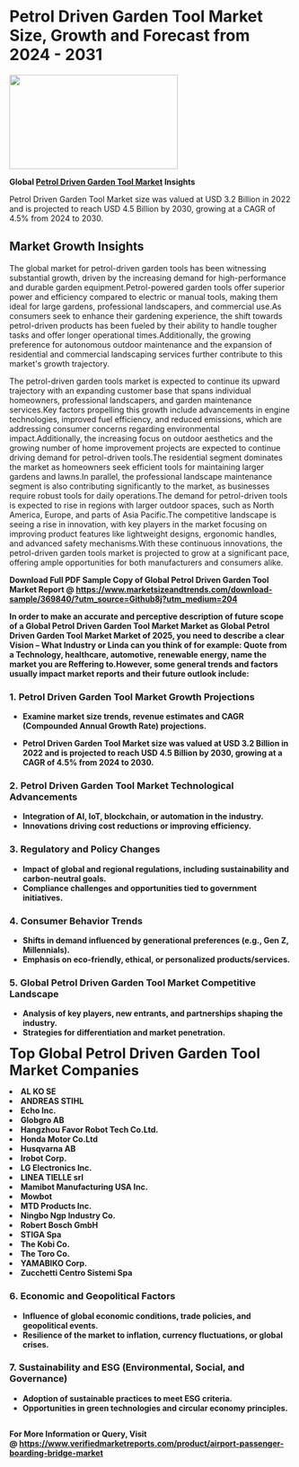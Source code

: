 <H1>Petrol Driven Garden Tool Market Size, Growth and Forecast from 2024 - 2031</H1><img class="aligncenter size-medium wp-image-584254" src="https://thirdeyenews.in/wp-content/uploads/2024/09/Global-Market-Research-300x168.jpeg" alt="" width="300" height="168" /><p><strong>Global&nbsp;<a href="https://www.marketsizeandtrends.com/download-sample/369840/?utm_source=Github8j?utm_medium=204">Petrol Driven Garden Tool Market</a> Insights</strong></p><p>Petrol Driven Garden Tool Market size was valued at USD 3.2 Billion in 2022 and is projected to reach USD 4.5 Billion by 2030, growing at a CAGR of 4.5% from 2024 to 2030.</p><p><h2>Market Growth Insights</h2> <p>The global market for petrol-driven garden tools has been witnessing substantial growth, driven by the increasing demand for high-performance and durable garden equipment.Petrol-powered garden tools offer superior power and efficiency compared to electric or manual tools, making them ideal for large gardens, professional landscapers, and commercial use.As consumers seek to enhance their gardening experience, the shift towards petrol-driven products has been fueled by their ability to handle tougher tasks and offer longer operational times.Additionally, the growing preference for autonomous outdoor maintenance and the expansion of residential and commercial landscaping services further contribute to this market's growth trajectory.</p> <p>The petrol-driven garden tools market is expected to continue its upward trajectory with an expanding customer base that spans individual homeowners, professional landscapers, and garden maintenance services.Key factors propelling this growth include advancements in engine technologies, improved fuel efficiency, and reduced emissions, which are addressing consumer concerns regarding environmental impact.Additionally, the increasing focus on outdoor aesthetics and the growing number of home improvement projects are expected to continue driving demand for petrol-driven tools.The residential segment dominates the market as homeowners seek efficient tools for maintaining larger gardens and lawns.In parallel, the professional landscape maintenance segment is also contributing significantly to the market, as businesses require robust tools for daily operations.The demand for petrol-driven tools is expected to rise in regions with larger outdoor spaces, such as North America, Europe, and parts of Asia Pacific.The competitive landscape is seeing a rise in innovation, with key players in the market focusing on improving product features like lightweight designs, ergonomic handles, and advanced safety mechanisms.With these continuous innovations, the petrol-driven garden tools market is projected to grow at a significant pace, offering ample opportunities for both manufacturers and consumers alike.<strong></p><p><span class=""><strong>Download Full PDF Sample Copy of Global Petrol Driven Garden Tool Market Report</strong> @ <a href="https://www.marketsizeandtrends.com/download-sample/369840/?utm_source=Github8j?utm_medium=204" target="_blank">https://www.marketsizeandtrends.com/download-sample/369840/?utm_source=Github8j?utm_medium=204</a></span></p><p>In order to make an accurate and perceptive description of future scope of a Global&nbsp;Petrol Driven Garden Tool Market Market as Global&nbsp;Petrol Driven Garden Tool Market Market of 2025, you need to describe a clear Vision &ndash; What Industry or Linda can you think of for example: Quote from a Technology, healthcare, automotive, renewable energy, name the market you are Reffering to.However, some general trends and factors usually impact market reports and their future outlook include:</p><h3>1.&nbsp;<strong>Petrol Driven Garden Tool Market Growth Projections</strong></h3><ul><li>Examine market size trends, revenue estimates and CAGR (Compounded Annual Growth Rate) projections.</li><li><p>Petrol Driven Garden Tool Market size was valued at USD 3.2 Billion in 2022 and is projected to reach USD 4.5 Billion by 2030, growing at a CAGR of 4.5% from 2024 to 2030.</p></li></ul><h3>2.&nbsp;<strong>Petrol Driven Garden Tool Market Technological Advancements</strong></h3><ul><li>Integration of AI, IoT, blockchain, or automation in the industry.</li><li>Innovations driving cost reductions or improving efficiency.</li></ul><h3>3.&nbsp;<strong>Regulatory and Policy Changes</strong></h3><ul><li>Impact of global and regional regulations, including sustainability and carbon-neutral goals.</li><li>Compliance challenges and opportunities tied to government initiatives.</li></ul><h3>4.&nbsp;<strong>Consumer Behavior Trends</strong></h3><ul><li>Shifts in demand influenced by generational preferences (e.g., Gen Z, Millennials).</li><li>Emphasis on eco-friendly, ethical, or personalized products/services.</li></ul><h3>5.&nbsp;<strong>Global Petrol Driven Garden Tool Market Competitive Landscape</strong></h3><ul><li>Analysis of key players, new entrants, and partnerships shaping the industry.</li><li>Strategies for differentiation and market penetration.</li></ul><p data-pm-slice="1 1 []"><span style="color: inherit; font-family: inherit; font-size: 25px;">Top Global Petrol Driven Garden Tool Market Companies</span></p><div class="" data-test-id=""><p><li>AL KO SE</li><li> ANDREAS STIHL</li><li> Echo Inc.</li><li> Globgro AB</li><li> Hangzhou Favor Robot Tech Co.Ltd.</li><li> Honda Motor Co.Ltd</li><li> Husqvarna AB</li><li> Irobot Corp.</li><li> LG Electronics Inc.</li><li> LINEA TIELLE srl</li><li> Mamibot Manufacturing USA Inc.</li><li> Mowbot</li><li> MTD Products Inc.</li><li> Ningbo Ngp Industry Co.</li><li> Robert Bosch GmbH</li><li> STIGA Spa</li><li> The Kobi Co.</li><li> The Toro Co.</li><li> YAMABIKO Corp.</li><li> Zucchetti Centro Sistemi Spa</li></p></div><h3>6.&nbsp;<strong>Economic and Geopolitical Factors</strong></h3><ul><li>Influence of global economic conditions, trade policies, and geopolitical events.</li><li>Resilience of the market to inflation, currency fluctuations, or global crises.</li></ul><h3>7.&nbsp;<strong>Sustainability and ESG (Environmental, Social, and Governance)</strong></h3><ul><li>Adoption of sustainable practices to meet ESG criteria.</li><li>Opportunities in green technologies and circular economy principles.</li></ul><h2><strong style="font-size: 14px;">For More Information or Query, Visit @&nbsp;</strong><a style="background-color: #ffffff; font-size: 14px;" href="https://www.marketsizeandtrends.com/report/petrol-driven-garden-tool-market/" target="_blank">https://www.verifiedmarketreports.com/product/airport-passenger-boarding-bridge-market</a></h2>